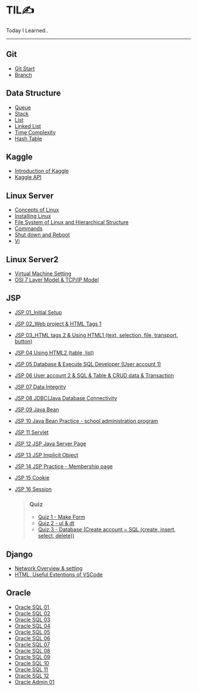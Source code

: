 # TIL✍
Today I Learned..

---

## Git
* [Git Start](https://github.com/Clary0122/TIL/blob/983ed943f77b2f6ab7962b166def2f116ee21161/git/210303-git-start.md)
* [Branch](https://github.com/Clary0122/TIL/blob/983ed943f77b2f6ab7962b166def2f116ee21161/git/210304-branch.md)

## Data Structure
* [Queue](https://github.com/Clary0122/TIL/blob/983ed943f77b2f6ab7962b166def2f116ee21161/data-structure/210310-queue.md)
* [Stack](https://github.com/Clary0122/TIL/blob/983ed943f77b2f6ab7962b166def2f116ee21161/data-structure/210310-stack.md)
* [List](https://github.com/Clary0122/TIL/blob/983ed943f77b2f6ab7962b166def2f116ee21161/data-structure/210310-list.md)
* [Linked List](https://github.com/Clary0122/TIL/blob/983ed943f77b2f6ab7962b166def2f116ee21161/data-structure/210310-linkedList.md)
* [Time Complexity](https://github.com/Clary0122/TIL/blob/983ed943f77b2f6ab7962b166def2f116ee21161/data-structure/210311-timeComplexity.md)
* [Hash Table](https://github.com/Clary0122/TIL/blob/a50905c72e64eb434d0a943377a2c00779f3bce5/data-structure/hashTable.md)

## Kaggle
* [Introduction of Kaggle](kaggle/210326-Introduction-to-Kaggle.md)
* [Kaggle API](kaggle/210326-Kaggle-API.md)

## Linux Server
* [Concepts of Linux](linux-server/210402-ConceptsOfLinux.md)
* [Installing Linux](linux-server/210404-InstallingLinux.md)
* [File System of Linux and Hierarchical Structure](linux-server/210405-FileSystemOfLinuxAndHierarchicalStructure.md)
* [Commands](linux-server/210405-Commands.md)
* [Shut down and Reboot](linux-server/210406-ShutDownAndReboot.md)
* [Vi](linux-server/210406-vi.md)

## Linux Server2
* [Virtual Machine Setting](linux-server2/linux-server_0506.md)
* [OSI 7 Layer Model & TCP/IP Model](linux-server2/linux-server_0507.md)

## JSP
* [JSP 01_Initial Setup](JSP/jsp_1.md)
* [JSP 02_Web project & HTML Tags 1](JSP/jsp_2.md)
* [JSP 03_HTML tags 2 & Using HTML1 (text, selection, file, transport, button)](JSP/jsp_3.md)
* [JSP 04 Using HTML2 (table, list)](JSP/jsp_4.md)
* [JSP 05 Database & Execute SQL Developer (User account 1)](JSP/jsp_5.md)
* [JSP 06 User account 2 & SQL & Table & CRUD data & Transaction](JSP/jsp_6.md)
* [JSP 07 Data Integrity](JSP/jsp_7.md)
* [JSP 08 JDBC(Java Database Connectivity](JSP/jsp_8.md)
* [JSP 09 Java Bean](JSP/jsp_9.md)
* [JSP 10 Java Bean Practice - school administration program](JSP/jsp_10.md)
* [JSP 11 Servlet](JSP/jsp_11.md)
* [JSP 12 JSP Java Server Page](JSP/jsp_12.md)
* [JSP 13 JSP Implicit Object](JSP/jsp_13.md)
* [JSP 14 JSP Practice - Membership page](JSP/jsp_14.md)
* [JSP 15 Cookie](JSP/jsp_15.md)
* [JSP 16 Session](JSP/jsp_16.md)

  > ### Quiz
  > * [Quiz 1 - Make Form](JSP/quiz1_make-form.md)
  > * [Quiz 2 - ul & dt](JSP/quiz2_ul_dt.md)
  > * [Quiz 3 - Database (Create account ~ SQL (create, insert, select, delete))](JSP/quiz3_database.md)

## Django
* [Network Overview & setting](DGANGO/django_0506.md)
* [HTML, Useful Extentions of VSCode](DGANGO/django_0507.md)

## Oracle
* [Oracle SQL 01](Oracle/oracle_SQL_01.md)
* [Oracle SQL 02](Oracle/oracle_SQL_02.md)
* [Oracle SQL 03](Oracle/oracle_SQL_03.md)
* [Oracle SQL 04](Oracle/oracle_SQL_04.md)
* [Oracle SQL 05](Oracle/oracle_SQL_05.md)
* [Oracle SQL 06](Oracle/oracle_SQL_06.md)
* [Oracle SQL 07](Oracle/oracle_SQL_07.md)
* [Oracle SQL 08](Oracle/oracle_SQL_07.md)
* [Oracle SQL 09](Oracle/oracle_SQL_07.md)
* [Oracle SQL 10](Oracle/oracle_SQL_07.md)
* [Oracle SQL 11](Oracle/oracle_SQL_07.md)
* [Oracle SQL 12](Oracle/oracle_SQL_07.md)
* [Oracle Admin 01](Oracle/oracle_Admin_01.md)
